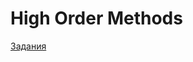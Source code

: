# High Order Methods
 
[Задания](https://mathdep.itmo.ru/wp-content/uploads/2022/04/lab_3_optimization.pdf)
